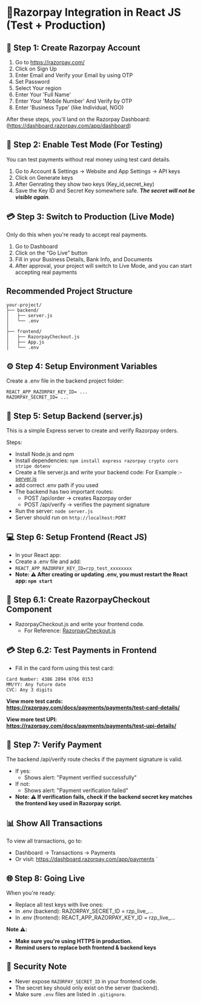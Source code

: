 # 🧾Razorpay Integration in React JS (Test + Production)

## 🔐 Step 1: Create Razorpay Account

1. Go to https://razorpay.com/
2. Click on Sign Up
3. Enter Email and Verify your Email by using OTP
4. Set Password
5. Select Your region
6. Enter Your 'Full Name'
7. Enter Your 'Mobile Number' And Verify by OTP 
8. Enter 'Business Type' (like Individual, NGO)

After these steps, you'll land on the Razorpay Dashboard: (https://dashboard.razorpay.com/app/dashboard)

## 🧪 Step 2: Enable Test Mode (For Testing)
You can test payments without real money using test card details.

1. Go to Account & Settings -> Website and App Settings -> API keys
2. Click on Generate keys
3. After Genrating they show two keys (Key_id,secret_key) 
4. Save the Key ID and Secret Key somewhere safe. ***The secret will not be visible again***.

## 💳 Step 3: Switch to Production (Live Mode)
Only do this when you're ready to accept real payments.

1. Go to Dashboard
2. Click on the “Go Live” button
3. Fill in your Business Details, Bank Info, and Documents
4. After approval, your project will switch to Live Mode, and you can start accepting real payments

## Recommended Project Structure

```
your-project/
├── backend/
│   ├── server.js
│   └── .env
│
├── frontend/
│   ├── RazorpayCheckout.js
│   ├── App.js
│   └── .env
```

## ⚙️ Step 4: Setup Environment Variables
Create a .env file in the backend project folder:
```
REACT_APP_RAZORPAY_KEY_ID= ...
RAZORPAY_SECRET_ID= ...
```

## 🚀 Step 5: Setup Backend (server.js)
This is a simple Express server to create and verify Razorpay orders.

Steps:
  - Install Node.js and npm
  - Install dependencies:
    ``` npm install express razorpay crypto cors stripe dotenv ```
  - Create a file server.js and write your backend code: For Example :- [server.js](/server/server.js)
  - add correct .env path if you used
  - The backend has two important routes:
    - POST /api/order → creates Razorpay order
    - POST /api/verify → verifies the payment signature
  - Run the server:
    `node server.js`
  - Server should run on `http://localhost:PORT` 

## 💻 Step 6: Setup Frontend (React JS)
- In your React app:
- Create a .env file and add:
- `REACT_APP_RAZORPAY_KEY_ID=rzp_test_xxxxxxxx`
- **Note: ⚠️ After creating or updating .env, you must restart the React app:
    `npm start`**

## 🧩 Step 6.1: Create RazorpayCheckout Component

- RazorpayCheckout.js and write your frontend code.
  - For Reference:    [RazorpayCheckout.js](/paymentreact/src/RazorpayCheckout.js)

## 💳 Step 6.2: Test Payments in Frontend
- Fill in the card form using this test card:
```
Card Number: 4386 2894 0766 0153
MM/YY: Any future date
CVC: Any 3 digits
```
**View more test cards: https://razorpay.com/docs/payments/payments/test-card-details/**

**View more test UPI: https://razorpay.com/docs/payments/payments/test-upi-details/** 

## 🔁 Step 7: Verify Payment
The backend /api/verify route checks if the payment signature is valid.
- If yes:
    - Shows alert: "Payment verified successfully"
- If not:
    - Shows alert: "Payment verification failed"
- **Note: ⚠️ If verification fails, check if the backend secret key matches the frontend key used in Razorpay script.**

## 📊 Show All Transactions
To view all transactions, go to:
- Dashboard → Transactions → Payments
- Or visit: https://dashboard.razorpay.com/app/payments
`
## 🌐 Step 8: Going Live
When you're ready:
- Replace all test keys with live ones:
- In .env (backend): RAZORPAY_SECRET_ID = rzp_live_...
- In .env (frontend): REACT_APP_RAZORPAY_KEY_ID = rzp_live_...

**Note ⚠️:**
- **Make sure you're using HTTPS in production.**
- **Remind users to replace both frontend & backend keys**

## 🔐 Security Note
- Never expose `RAZORPAY_SECRET_ID` in your frontend code.
- The secret key should only exist on the server (backend).
- Make sure `.env` files are listed in `.gitignore`.